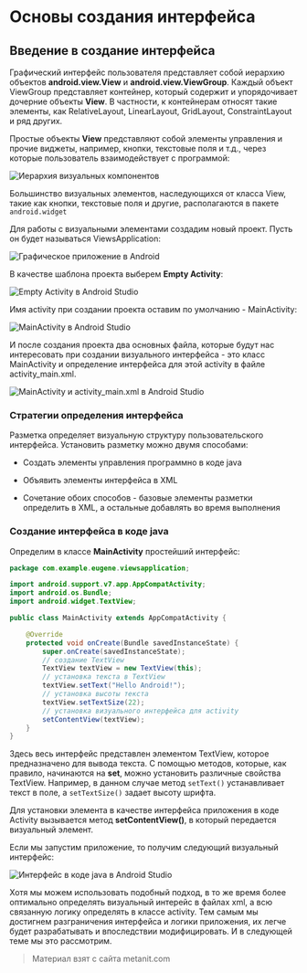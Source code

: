 # Основы создания интерфейса

## Введение в создание интерфейса

Графический интерфейс пользователя представляет собой иерархию объектов **android.view.View** и **android.view.ViewGroup**. Каждый объект ViewGroup представляет контейнер, который содержит и упорядочивает дочерние объекты **View**. В частности, к контейнерам относят такие элементы, как RelativeLayout, LinearLayout, GridLayout, ConstraintLayout и ряд других.

Простые объекты **View** представляют собой элементы управления и прочие виджеты, например, кнопки, текстовые поля и т.д., через которые пользователь взаимодействует с программой:

![Иерархия визуальных компонентов](https://metanit.com/java/android/pics/viewgroup.png)

Большинство визуальных элементов, наследующихся от класса View, такие как кнопки, текстовые поля и другие, располагаются в пакете `android.widget`

Для работы с визуальными элементами создадим новый проект. Пусть он будет называться ViewsApplication:

![Графическое приложение в Android](https://metanit.com/java/android/pics/3.1.png)

В качестве шаблона проекта выберем **Empty Activity**:

![Empty Activity в Android Studio](https://metanit.com/java/android/pics/3.2.png)

Имя activity при создании проекта оставим по умолчанию - MainActivity:

![MainActivity в Android Studio](https://metanit.com/java/android/pics/3.3.png)

И после создания проекта два основных файла, которые будут нас интересовать при создании визуального интерфейса - это класс MainActivity и определение интерфейса для этой activity в файле activity_main.xml.

![MainActivity и activity_main.xml в Android Studio](https://metanit.com/java/android/pics/3.4.png)

### Стратегии определения интерфейса

Разметка определяет визуальную структуру пользовательского интерфейса. Установить разметку можно двумя способами:

- Создать элементы управления программно в коде java

- Объявить элементы интерфейса в XML

- Сочетание обоих способов - базовые элементы разметки определить в XML, а остальные добавлять во время выполнения

### Создание интерфейса в коде java

Определим в классе **MainActivity** простейший интерфейс:

```java
package com.example.eugene.viewsapplication;

import android.support.v7.app.AppCompatActivity;
import android.os.Bundle;
import android.widget.TextView;

public class MainActivity extends AppCompatActivity {

    @Override
    protected void onCreate(Bundle savedInstanceState) {
        super.onCreate(savedInstanceState);
        // создание TextView
        TextView textView = new TextView(this);
        // установка текста в TextView
        textView.setText("Hello Android!");
        // установка высоты текста
        textView.setTextSize(22);
        // установка визуального интерфейса для activity
        setContentView(textView);
    }
}
```

Здесь весь интерфейс представлен элементом TextView, которое предназначено для выводa текста. С помощью методов, которые, как правило, начинаются на **set**, можно установить различные свойства TextView. Например, в данном случае метод `setText()` устанавливает текст в поле, а `setTextSize()` задает высоту шрифта.

Для установки элемента в качестве интерфейса приложения в коде Activity вызывается метод **setContentView()**, в который передается визуальный элемент.

Если мы запустим приложение, то получим следующий визуальный интерфейс:

![Интерфейс в коде java в Android Studio](https://metanit.com/java/android/pics/3.5.png)

Хотя мы можем использовать подобный подход, в то же время более оптимально определять визуальный интерейс в файлах xml, а всю связанную логику определять в классе activity. Тем самым мы достигнем разграничения интерфейса и логики приложения, их легче будет разрабатывать и впоследствии модифицировать. И в следующей теме мы это рассмотрим.


> Материал взят с сайта metanit.com
